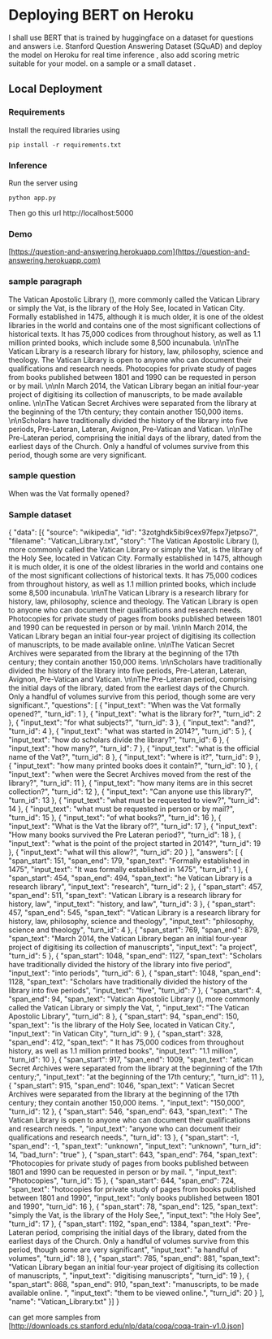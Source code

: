 # Deploying BERT on Heroku
I shall use BERT that is trained by huggingface on a dataset for questions and answers i.e. Stanford Question Answering Dataset (SQuAD) and deploy the  model on Heroku for real time inference , also add scoring metric suitable for your model. on a
sample or a small dataset .

## Local Deployment
### Requirements

Install the required libraries using

`pip install -r requirements.txt`

### Inference
Run the server using

`python app.py`

Then go this url
http://localhost:5000


### Demo
[https://question-and-answering.herokuapp.com](https://question-and-answering.herokuapp.com)

### sample paragraph 
The Vatican Apostolic Library (), more commonly called the Vatican Library or simply the Vat, is the library of the Holy See, located in Vatican City. Formally established in 1475, although it is much older, it is one of the oldest libraries in the world and contains one of the most significant collections of historical texts. It has 75,000 codices from throughout history, as well as 1.1 million printed books, which include some 8,500 incunabula. \n\nThe Vatican Library is a research library for history, law, philosophy, science and theology. The Vatican Library is open to anyone who can document their qualifications and research needs. Photocopies for private study of pages from books published between 1801 and 1990 can be requested in person or by mail. \n\nIn March 2014, the Vatican Library began an initial four-year project of digitising its collection of manuscripts, to be made available online. \n\nThe Vatican Secret Archives were separated from the library at the beginning of the 17th century; they contain another 150,000 items. \n\nScholars have traditionally divided the history of the library into five periods, Pre-Lateran, Lateran, Avignon, Pre-Vatican and Vatican. \n\nThe Pre-Lateran period, comprising the initial days of the library, dated from the earliest days of the Church. Only a handful of volumes survive from this period, though some are very significant.

### sample question
When was the Vat formally opened?
### Sample dataset

{
 "data": [{
     "source": "wikipedia",
            "id": "3zotghdk5ibi9cex97fepx7jetpso7",
            "filename": "Vatican_Library.txt",
            "story": "The Vatican Apostolic Library (), more commonly called the Vatican Library or simply the Vat, is the library of the Holy See, located in Vatican City. Formally established in 1475, although it is much older, it is one of the oldest libraries in the world and contains one of the most significant collections of historical texts. It has 75,000 codices from throughout history, as well as 1.1 million printed books, which include some 8,500 incunabula. \n\nThe Vatican Library is a research library for history, law, philosophy, science and theology. The Vatican Library is open to anyone who can document their qualifications and research needs. Photocopies for private study of pages from books published between 1801 and 1990 can be requested in person or by mail. \n\nIn March 2014, the Vatican Library began an initial four-year project of digitising its collection of manuscripts, to be made available online. \n\nThe Vatican Secret Archives were separated from the library at the beginning of the 17th century; they contain another 150,000 items. \n\nScholars have traditionally divided the history of the library into five periods, Pre-Lateran, Lateran, Avignon, Pre-Vatican and Vatican. \n\nThe Pre-Lateran period, comprising the initial days of the library, dated from the earliest days of the Church. Only a handful of volumes survive from this period, though some are very significant.",
            "questions": [
                {
                    "input_text": "When was the Vat formally opened?",
                    "turn_id": 1
                },
                {
                    "input_text": "what is the library for?",
                    "turn_id": 2
                },
                {
                    "input_text": "for what subjects?",
                    "turn_id": 3
                },
                {
                    "input_text": "and?",
                    "turn_id": 4
                },
                {
                    "input_text": "what was started in 2014?",
                    "turn_id": 5
                },
                {
                    "input_text": "how do scholars divide the library?",
                    "turn_id": 6
                },
                {
                    "input_text": "how many?",
                    "turn_id": 7
                },
                {
                    "input_text": "what is the official name of the Vat?",
                    "turn_id": 8
                },
                {
                    "input_text": "where is it?",
                    "turn_id": 9
                },
                {
                    "input_text": "how many printed books does it contain?",
                    "turn_id": 10
                },
                {
                    "input_text": "when were the Secret Archives moved from the rest of the library?",
                    "turn_id": 11
                },
                {
                    "input_text": "how many items are in this secret collection?",
                    "turn_id": 12
                },
                {
                    "input_text": "Can anyone use this library?",
                    "turn_id": 13
                },
                {
                    "input_text": "what must be requested to view?",
                    "turn_id": 14
                },
                {
                    "input_text": "what must be requested in person or by mail?",
                    "turn_id": 15
                },
                {
                    "input_text": "of what books?",
                    "turn_id": 16
                },
                {
                    "input_text": "What is the Vat the library of?",
                    "turn_id": 17
                },
                {
                    "input_text": "How many books survived the Pre Lateran period?",
                    "turn_id": 18
                },
                {
                    "input_text": "what is the point of the project started in 2014?",
                    "turn_id": 19
                },
                {
                    "input_text": "what will this allow?",
                    "turn_id": 20
                }
            ],
            "answers": [
                {
                    "span_start": 151,
                    "span_end": 179,
                    "span_text": "Formally established in 1475",
                    "input_text": "It was formally established in 1475",
                    "turn_id": 1
                },
                {
                    "span_start": 454,
                    "span_end": 494,
                    "span_text": "he Vatican Library is a research library",
                    "input_text": "research",
                    "turn_id": 2
                },
                {
                    "span_start": 457,
                    "span_end": 511,
                    "span_text": "Vatican Library is a research library for history, law",
                    "input_text": "history, and law",
                    "turn_id": 3
                },
                {
                    "span_start": 457,
                    "span_end": 545,
                    "span_text": "Vatican Library is a research library for history, law, philosophy, science and theology",
                    "input_text": "philosophy, science and theology",
                    "turn_id": 4
                },
                {
                    "span_start": 769,
                    "span_end": 879,
                    "span_text": "March 2014, the Vatican Library began an initial four-year project of digitising its collection of manuscripts",
                    "input_text": "a  project",
                    "turn_id": 5
                },
                {
                    "span_start": 1048,
                    "span_end": 1127,
                    "span_text": "Scholars have traditionally divided the history of the library into five period",
                    "input_text": "into periods",
                    "turn_id": 6
                },
                {
                    "span_start": 1048,
                    "span_end": 1128,
                    "span_text": "Scholars have traditionally divided the history of the library into five periods",
                    "input_text": "five",
                    "turn_id": 7
                },
                {
                    "span_start": 4,
                    "span_end": 94,
                    "span_text": "Vatican Apostolic Library (), more commonly called the Vatican Library or simply the Vat, ",
                    "input_text": "The Vatican Apostolic Library",
                    "turn_id": 8
                },
                {
                    "span_start": 94,
                    "span_end": 150,
                    "span_text": "is the library of the Holy See, located in Vatican City.",
                    "input_text": "in Vatican City",
                    "turn_id": 9
                },
                {
                    "span_start": 328,
                    "span_end": 412,
                    "span_text": " It has 75,000 codices from throughout history, as well as 1.1 million printed books",
                    "input_text": "1.1 million",
                    "turn_id": 10
                },
                {
                    "span_start": 917,
                    "span_end": 1009,
                    "span_text": "atican Secret Archives were separated from the library at the beginning of the 17th century;",
                    "input_text": "at the beginning of the 17th century;",
                    "turn_id": 11
                },
                {
                    "span_start": 915,
                    "span_end": 1046,
                    "span_text": " Vatican Secret Archives were separated from the library at the beginning of the 17th century; they contain another 150,000 items. ",
                    "input_text": "150,000",
                    "turn_id": 12
                },
                {
                    "span_start": 546,
                    "span_end": 643,
                    "span_text": " The Vatican Library is open to anyone who can document their qualifications and research needs. ",
                    "input_text": "anyone who can document their qualifications and research needs.",
                    "turn_id": 13
                },
                {
                    "span_start": -1,
                    "span_end": -1,
                    "span_text": "unknown",
                    "input_text": "unknown",
                    "turn_id": 14,
                    "bad_turn": "true"
                },
                {
                    "span_start": 643,
                    "span_end": 764,
                    "span_text": "Photocopies for private study of pages from books published between 1801 and 1990 can be requested in person or by mail. ",
                    "input_text": "Photocopies",
                    "turn_id": 15
                },
                {
                    "span_start": 644,
                    "span_end": 724,
                    "span_text": "hotocopies for private study of pages from books published between 1801 and 1990",
                    "input_text": "only books published between 1801 and 1990",
                    "turn_id": 16
                },
                {
                    "span_start": 78,
                    "span_end": 125,
                    "span_text": "simply the Vat, is the library of the Holy See,",
                    "input_text": "the Holy See",
                    "turn_id": 17
                },
                {
                    "span_start": 1192,
                    "span_end": 1384,
                    "span_text": "Pre-Lateran period, comprising the initial days of the library, dated from the earliest days of the Church. Only a handful of volumes survive from this period, though some are very significant",
                    "input_text": "a handful of volumes",
                    "turn_id": 18
                },
                {
                    "span_start": 785,
                    "span_end": 881,
                    "span_text": "Vatican Library began an initial four-year project of digitising its collection of manuscripts, ",
                    "input_text": "digitising manuscripts",
                    "turn_id": 19
                },
                {
                    "span_start": 868,
                    "span_end": 910,
                    "span_text": "manuscripts, to be made available online. ",
                    "input_text": "them to be viewed online.",
                    "turn_id": 20
                }
            ],
            "name": "Vatican_Library.txt"
 }]
}


can get more samples from [http://downloads.cs.stanford.edu/nlp/data/coqa/coqa-train-v1.0.json]